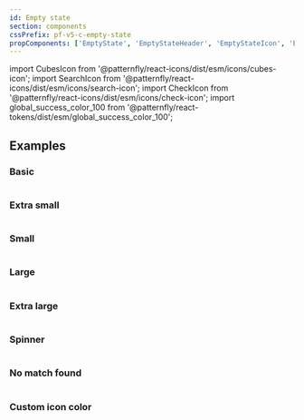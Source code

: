 ```yaml
---
id: Empty state
section: components
cssPrefix: pf-v5-c-empty-state
propComponents: ['EmptyState', 'EmptyStateHeader', 'EmptyStateIcon', 'EmptyStateBody', 'EmptyStateFooter', 'EmptyStateActions']
---
```

import CubesIcon from '@patternfly/react-icons/dist/esm/icons/cubes-icon';
import SearchIcon from '@patternfly/react-icons/dist/esm/icons/search-icon';
import CheckIcon from '@patternfly/react-icons/dist/esm/icons/check-icon';
import global_success_color_100 from '@patternfly/react-tokens/dist/esm/global_success_color_100';

## Examples
### Basic

```ts file="EmptyStateBasic.tsx"
```

### Extra small

```ts file="EmptyStateExtraSmall.tsx"
```

### Small

```ts file="EmptyStateSmall.tsx"
```

### Large

```ts file="EmptyStateLarge.tsx"
```

### Extra large

```ts file="EmptyStateExtraLarge.tsx"
```

### Spinner

```ts file="EmptyStateSpinner.tsx"
```

### No match found

```ts file="EmptyStateNoMatchFound.tsx"
```

### Custom icon color

```ts file="EmptyStateCustomIconColor.tsx"
```
